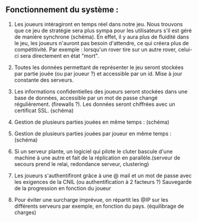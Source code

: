 Fonctionnement du système :
-

1. Les joueurs intéragiront en temps réel dans notre jeu. Nous trouvons que ce jeu de stratégie sera plus sympa pour les utilisateurs s'il est géré de manière synchrone (schéma).
En effet, il y aura plus de fluidité dans le jeu, les joueurs n'auront pas besoin d'attendre, ce qui créera plus de compétitivité. 
Par exemple : lorsqu'un rover tire sur un autre rover, celui-ci sera directement en état "mort".

2. Toutes les données permettant de représenter le jeu seront stockées par partie jouée (ou par joueur ?) et accessible par un id. 
Mise à jour constante des serveurs.

3. Les informations confidentielles des joueurs seront stockées dans  une base de données, accessible par un mot de passe changé régulièrement. (firewalls ?).
Les données seront chiffrées avec un certificat SSL. (schéma)

4. Gestion de plusieurs parties jouées en même temps : (schéma)

5. Gestion de plusieurs parties jouées par joueur en même temps : (schéma)

6. Si un serveur plante, un logiciel qui pilote le cluter bascule d'une machine à une autre
 et fait de la réplication en parallèle.(serveur de secours prend le relai, redondance serveur, clustering)
 
7. Les joueurs s'authentifiront grâce à une @ mail et un mot de passe avec les exigences de la CNIL 
(ou authentification à 2 facteurs ?) Sauvegarde de la progression en fonction du joueur

8. Pour éviter une surcharge imprévue, on répartit les @IP sur les différents serveurs par exemple, en fonction du pays.
(équilibrage de charges)
 
